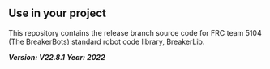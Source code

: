 ## Use in your project

This repository contains the release branch source code for FRC team 5104 (The BreakerBots) standard robot code library, BreakerLib.

***Version: V22.8.1***
***Year: 2022***
